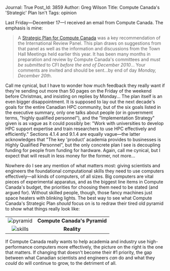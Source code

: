 Journal: True
Post_Id: 3859
Author: Greg Wilson
Title: Compute Canada's 'Strategic' Plan Isn't
Tags: opinion

<p>Last Friday&mdash;December 17&mdash;I received an email from Compute Canada.  The emphasis is mine:</p>
<blockquote><p>A <a href="https://computecanada.org/?mod=cms&amp;lang=EN&amp;pageId=1435">Strategic Plan for Compute Canada</a> was a key recommendation of the International Review Panel. This plan draws on suggestions from that panel as well as the information and discussions from the Town Hall Meetings held earlier this year. It has been many months in preparation and review by Compute Canada's committees and <em>must be submitted</em> to CFI <em>before the end of December 2010</em>... Your comments are invited and should be sent...by end of day <em>Monday, December 20th</em>.</p></blockquote>
<p>Call me cynical, but I have to wonder how much feedback they really want if they're sending out more than 50 pages on the Friday of the weekend before Christmas, and insisting on replies by Monday... The plan itself is an even bigger disappointment.  It is supposed to lay out the next decade's goals for the entire Canadian HPC community, but of the six goals listed in the executive summary, only one talks about people (or in government terms, "highly qualified personnel"), and the "Implementation Strategy" given is as vague as it could possibly be: "Work with universities to develop HPC support expertise and train researchers to use HPC effectively and efficiently."  Sections 4.1.4 and 9.1.4 are equally vague&mdash;the latter acknowledges that "The key 'product' academia provides to businesses is Highly Qualified Personnel", but the only concrete plan I see is decoupling funding for people from funding for hardware.  Again, call me cynical, but I expect that will result in less money for the former, not more...</p>
<p>Nowhere do I see any mention of what matters most: giving scientists and engineers the foundational computational skills they need to use computers effectively&mdash;all kinds of computers, of all sizes.  Big computers are vital pieces of experimental apparatus, and as the biggest line items in Compute Canada's budget, the priorities for choosing them need to be stated (and argued for).  Without skilled people, though, those fancy machines just space heaters with blinking lights.  The best way to see what Compute Canada's Strategic Plan <em>should</em> focus on is to redraw their tired old pyramid to show what things really look like:</p>
<table>
<tbody>
<tr>
<td align="center" valign="middle"><img title="pyramid" src="{{root_path}}/files/2010/12/pyramid.png" /></td>
<td align="center" valign="middle"><strong>Compute Canada's Pyramid</strong></td>
</tr>
<tr>
<td align="center" valign="middle"><img title="skills" src="{{root_path}}/files/2010/12/skills.png" /></td>
<td align="center" valign="middle"><strong>Reality</strong></td>
</tr>
</tbody>
</table>
<p>If Compute Canada really wants to help academia and industry use high-performance computers more effectively, the picture on the right is the one that matters. If changing that doesn't become their #1 priority, the gap between what Canadian scientists and engineers <em>can</em> do and what they <em>could</em> do will continue to grow, to the detriment of all.</p>
